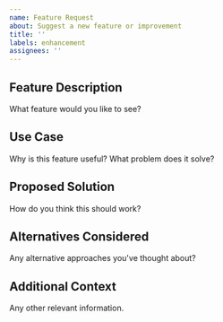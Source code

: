 ```yaml
---
name: Feature Request
about: Suggest a new feature or improvement
title: ''
labels: enhancement
assignees: ''
---
```


## Feature Description

What feature would you like to see?

## Use Case

Why is this feature useful? What problem does it solve?

## Proposed Solution

How do you think this should work?

## Alternatives Considered

Any alternative approaches you've thought about?

## Additional Context

Any other relevant information.
